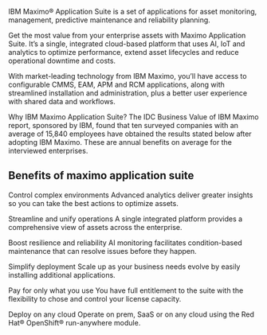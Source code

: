 IBM Maximo® Application Suite is a set of applications for asset monitoring, management, predictive maintenance and reliability planning. 

Get the most value from your enterprise assets with Maximo Application Suite. It’s a single, integrated cloud-based platform that uses AI, IoT and analytics to optimize performance, extend asset lifecycles and reduce operational downtime and costs.

With market-leading technology from IBM Maximo, you’ll have access to configurable CMMS, EAM, APM and RCM applications, along with streamlined installation and administration, plus a better user experience with shared data and workflows.

Why IBM Maximo Application Suite?
The IDC Business Value of IBM Maximo report, sponsored by IBM, found that ten surveyed companies with an average of 15,840 employees have obtained the results stated below after adopting IBM Maximo. These are annual benefits on average for the interviewed enterprises.

## Benefits of maximo application suite
Control complex environments
Advanced analytics deliver greater insights so you can take the best actions to optimize assets.

Streamline and unify operations
A single integrated platform provides a comprehensive view of assets across the enterprise.

Boost resilience and reliability
AI monitoring facilitates condition-based maintenance that can resolve issues before they happen.

Simplify deployment
Scale up as your business needs evolve by easily installing additional applications.

Pay for only what you use
You have full entitlement to the suite with the flexibility to chose and control your license capacity.

Deploy on any cloud
Operate on prem, SaaS or on any cloud using the Red Hat® OpenShift® run-anywhere module.
